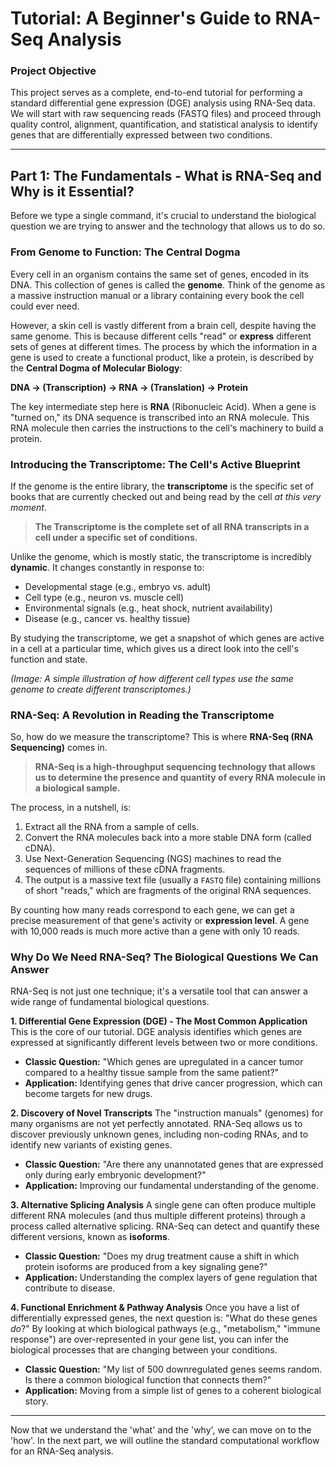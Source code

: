 # Tutorial: A Beginner's Guide to RNA-Seq Analysis

### Project Objective
This project serves as a complete, end-to-end tutorial for performing a standard differential gene expression (DGE) analysis using RNA-Seq data. We will start with raw sequencing reads (FASTQ files) and proceed through quality control, alignment, quantification, and statistical analysis to identify genes that are differentially expressed between two conditions.

---

## Part 1: The Fundamentals - What is RNA-Seq and Why is it Essential?

Before we type a single command, it's crucial to understand the biological question we are trying to answer and the technology that allows us to do so.

### From Genome to Function: The Central Dogma

Every cell in an organism contains the same set of genes, encoded in its DNA. This collection of genes is called the **genome**. Think of the genome as a massive instruction manual or a library containing every book the cell could ever need.

However, a skin cell is vastly different from a brain cell, despite having the same genome. This is because different cells "read" or **express** different sets of genes at different times. The process by which the information in a gene is used to create a functional product, like a protein, is described by the **Central Dogma of Molecular Biology**:

**DNA → (Transcription) → RNA → (Translation) → Protein**

The key intermediate step here is **RNA** (Ribonucleic Acid). When a gene is "turned on," its DNA sequence is transcribed into an RNA molecule. This RNA molecule then carries the instructions to the cell's machinery to build a protein.

### Introducing the Transcriptome: The Cell's Active Blueprint

If the genome is the entire library, the **transcriptome** is the specific set of books that are currently checked out and being read by the cell *at this very moment*.

> **The Transcriptome is the complete set of all RNA transcripts in a cell under a specific set of conditions.**

Unlike the genome, which is mostly static, the transcriptome is incredibly **dynamic**. It changes constantly in response to:
*   Developmental stage (e.g., embryo vs. adult)
*   Cell type (e.g., neuron vs. muscle cell)
*   Environmental signals (e.g., heat shock, nutrient availability)
*   Disease (e.g., cancer vs. healthy tissue)

By studying the transcriptome, we get a snapshot of which genes are active in a cell at a particular time, which gives us a direct look into the cell's function and state.


*(Image: A simple illustration of how different cell types use the same genome to create different transcriptomes.)*

### RNA-Seq: A Revolution in Reading the Transcriptome

So, how do we measure the transcriptome? This is where **RNA-Seq (RNA Sequencing)** comes in.

> **RNA-Seq is a high-throughput sequencing technology that allows us to determine the presence and quantity of every RNA molecule in a biological sample.**

The process, in a nutshell, is:
1.  Extract all the RNA from a sample of cells.
2.  Convert the RNA molecules back into a more stable DNA form (called cDNA).
3.  Use Next-Generation Sequencing (NGS) machines to read the sequences of millions of these cDNA fragments.
4.  The output is a massive text file (usually a `FASTQ` file) containing millions of short "reads," which are fragments of the original RNA sequences.

By counting how many reads correspond to each gene, we can get a precise measurement of that gene's activity or **expression level**. A gene with 10,000 reads is much more active than a gene with only 10 reads.

### Why Do We Need RNA-Seq? The Biological Questions We Can Answer

RNA-Seq is not just one technique; it's a versatile tool that can answer a wide range of fundamental biological questions.

**1. Differential Gene Expression (DGE) - The Most Common Application**
This is the core of our tutorial. DGE analysis identifies which genes are expressed at significantly different levels between two or more conditions.
*   **Classic Question:** "Which genes are upregulated in a cancer tumor compared to a healthy tissue sample from the same patient?"
*   **Application:** Identifying genes that drive cancer progression, which can become targets for new drugs.

**2. Discovery of Novel Transcripts**
The "instruction manuals" (genomes) for many organisms are not yet perfectly annotated. RNA-Seq allows us to discover previously unknown genes, including non-coding RNAs, and to identify new variants of existing genes.
*   **Classic Question:** "Are there any unannotated genes that are expressed only during early embryonic development?"
*   **Application:** Improving our fundamental understanding of the genome.

**3. Alternative Splicing Analysis**
A single gene can often produce multiple different RNA molecules (and thus multiple different proteins) through a process called alternative splicing. RNA-Seq can detect and quantify these different versions, known as **isoforms**.
*   **Classic Question:** "Does my drug treatment cause a shift in which protein isoforms are produced from a key signaling gene?"
*   **Application:** Understanding the complex layers of gene regulation that contribute to disease.

**4. Functional Enrichment & Pathway Analysis**
Once you have a list of differentially expressed genes, the next question is: "What do these genes *do*?" By looking at which biological pathways (e.g., "metabolism," "immune response") are over-represented in your gene list, you can infer the biological processes that are changing between your conditions.
*   **Classic Question:** "My list of 500 downregulated genes seems random. Is there a common biological function that connects them?"
*   **Application:** Moving from a simple list of genes to a coherent biological story.

---

Now that we understand the 'what' and the 'why', we can move on to the 'how'. In the next part, we will outline the standard computational workflow for an RNA-Seq analysis.
